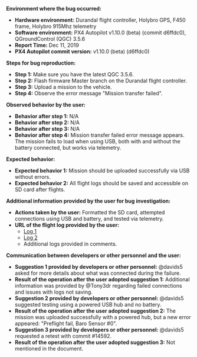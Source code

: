 **Environment where the bug occurred:**

- **Hardware environment:** Durandal flight controller, Holybro GPS, F450 frame, Holybro 915Mhz telemetry
- **Software environment:** PX4 Autopilot v1.10.0 (beta) (commit d6ffdc0), QGroundControl (QGC) 3.5.6
- **Report Time:** Dec 11, 2019
- **PX4 Autopilot commit version:** v1.10.0 (beta) (d6ffdc0)

**Steps for bug reproduction:**

- **Step 1:** Make sure you have the latest QGC 3.5.6.
- **Step 2:** Flash firmware Master branch on the Durandal flight controller.
- **Step 3:** Upload a mission to the vehicle.
- **Step 4:** Observe the error message "Mission transfer failed".

**Observed behavior by the user:**

- **Behavior after step 1:** N/A
- **Behavior after step 2:** N/A
- **Behavior after step 3:** N/A
- **Behavior after step 4:** Mission transfer failed error message appears. The mission fails to load when using USB, both with and without the battery connected, but works via telemetry.

**Expected behavior:**

- **Expected behavior 1:** Mission should be uploaded successfully via USB without errors.
- **Expected behavior 2:** All flight logs should be saved and accessible on SD card after flights.

**Additional information provided by the user for bug investigation:**

- **Actions taken by the user:** Formatted the SD card, attempted connections using USB and battery, and tested via telemetry.
- **URL of the flight log provided by the user:** 
  - [Log 1](https://review.px4.io/plot_app?log=0a193cd7-9b3b-483f-86de-aea71489b32b)
  - [Log 2](https://review.px4.io/plot_app?log=62b6b784-7e3a-41c2-a47b-b27791a90635)
  - Additional logs provided in comments.

**Communication between developers or other personnel and the user:**

- **Suggestion 1 provided by developers or other personnel:** @davids5 asked for more details about what was connected during the failure.
- **Result of the operation after the user adopted suggestion 1:** Additional information was provided by @Tony3dr regarding failed connections and issues with logs not saving.
- **Suggestion 2 provided by developers or other personnel:** @davids5 suggested testing using a powered USB hub and no battery.
- **Result of the operation after the user adopted suggestion 2:** The mission was uploaded successfully with a powered hub, but a new error appeared: "Preflight fail, Baro Sensor #0".
- **Suggestion 3 provided by developers or other personnel:** @davids5 requested a retest with commit #14592.
- **Result of the operation after the user adopted suggestion 3:** Not mentioned in the document.
